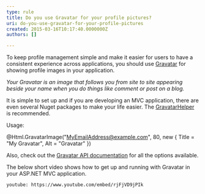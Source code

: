 ```yaml
---
type: rule
title: Do you use Gravatar for your profile pictures?
uri: do-you-use-gravatar-for-your-profile-pictures
created: 2015-03-16T10:17:40.0000000Z
authors: []

---
```


To keep profile management simple and make it easier for users to have a consistent experience across applications, you should use [Gravatar](https&#58;//en.gravatar.com/) for showing profile images in your application.

*Your Gravatar is an image that follows you from site to site appearing beside your name when you do things like comment or post on a blog.*

It is simple to set up and if you are developing an MVC application, there are even several Nuget packages to make your life easier. The [GravatarHelper](https&#58;//www.nuget.org/packages/GravatarHelper/) is recommended.

Usage:

@Html.GravatarImage("MyEmailAddress@example.com", 80, new { Title = "My Gravatar", Alt = "Gravatar" })

Also, check out the [Gravatar API documentation](https&#58;//en.gravatar.com/site/implement/images/) for all the options available.

The below short video shows how to get up and running with Gravatar in your ASP.NET MVC application.


`youtube: https://www.youtube.com/embed/rjFjVD9jPIk`
